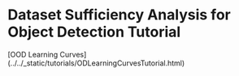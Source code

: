 # Dataset Sufficiency Analysis for Object Detection Tutorial

[OOD Learning Curves] (../../_static/tutorials/ODLearningCurvesTutorial.html)